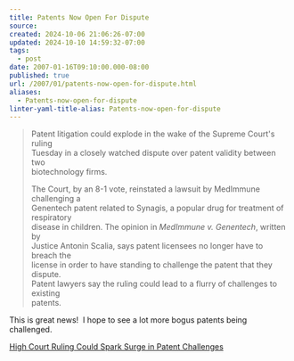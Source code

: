 ```yaml
---
title: Patents Now Open For Dispute
source: 
created: 2024-10-06 21:06:26-07:00
updated: 2024-10-10 14:59:32-07:00
tags:
  - post
date: 2007-01-16T09:10:00.000-08:00
published: true
url: /2007/01/patents-now-open-for-dispute.html
aliases:
  - Patents-now-open-for-dispute
linter-yaml-title-alias: Patents-now-open-for-dispute
---
```



> Patent litigation could explode in the wake of the Supreme Court's ruling  
> Tuesday in a closely watched dispute over patent validity between two  
> biotechnology firms.  
> 
> The Court, by an 8-1 vote, reinstated a lawsuit by MedImmune challenging a  
> Genentech patent related to Synagis, a popular drug for treatment of respiratory  
> disease in children. The opinion in _MedImmune v. Genentech_, written by  
> Justice Antonin Scalia, says patent licensees no longer have to breach the  
> license in order to have standing to challenge the patent that they dispute.  
> Patent lawyers say the ruling could lead to a flurry of challenges to existing  
> patents.

This is great news!  I hope to see a lot more bogus patents being challenged.  
  
[High Court Ruling Could Spark Surge in Patent Challenges](http://biz.yahoo.com/law/070110/6402b813f48ed9594d6b083c47148ce4.html?.v=1)